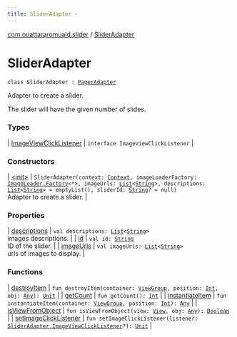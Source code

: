 ```yaml
---
title: SliderAdapter - 
---
```


[com.ouattararomuald.slider](../index.html) / [SliderAdapter](./index.html)

# SliderAdapter

`class SliderAdapter : `[`PagerAdapter`](https://developer.android.com/reference/androidx/androidx/viewpager/widget/PagerAdapter.html)

Adapter to create a slider.

The slider will have the given number of slides.

### Types

| [ImageViewClickListener](-image-view-click-listener/index.html) | `interface ImageViewClickListener` |

### Constructors

| [&lt;init&gt;](-init-.html) | `SliderAdapter(context: `[`Context`](https://developer.android.com/reference/android/content/Context.html)`, imageLoaderFactory: `[`ImageLoader.Factory`](../-image-loader/-factory/index.html)`<*>, imageUrls: `[`List`](https://kotlinlang.org/api/latest/jvm/stdlib/kotlin.collections/-list/index.html)`<`[`String`](https://kotlinlang.org/api/latest/jvm/stdlib/kotlin/-string/index.html)`>, descriptions: `[`List`](https://kotlinlang.org/api/latest/jvm/stdlib/kotlin.collections/-list/index.html)`<`[`String`](https://kotlinlang.org/api/latest/jvm/stdlib/kotlin/-string/index.html)`> = emptyList(), sliderId: `[`String`](https://kotlinlang.org/api/latest/jvm/stdlib/kotlin/-string/index.html)`? = null)`<br>Adapter to create a slider. |

### Properties

| [descriptions](descriptions.html) | `val descriptions: `[`List`](https://kotlinlang.org/api/latest/jvm/stdlib/kotlin.collections/-list/index.html)`<`[`String`](https://kotlinlang.org/api/latest/jvm/stdlib/kotlin/-string/index.html)`>`<br>images descriptions. |
| [id](id.html) | `val id: `[`String`](https://kotlinlang.org/api/latest/jvm/stdlib/kotlin/-string/index.html)<br>ID of the slider. |
| [imageUrls](image-urls.html) | `val imageUrls: `[`List`](https://kotlinlang.org/api/latest/jvm/stdlib/kotlin.collections/-list/index.html)`<`[`String`](https://kotlinlang.org/api/latest/jvm/stdlib/kotlin/-string/index.html)`>`<br>urls of images to display. |

### Functions

| [destroyItem](destroy-item.html) | `fun destroyItem(container: `[`ViewGroup`](https://developer.android.com/reference/android/view/ViewGroup.html)`, position: `[`Int`](https://kotlinlang.org/api/latest/jvm/stdlib/kotlin/-int/index.html)`, obj: `[`Any`](https://kotlinlang.org/api/latest/jvm/stdlib/kotlin/-any/index.html)`): `[`Unit`](https://kotlinlang.org/api/latest/jvm/stdlib/kotlin/-unit/index.html) |
| [getCount](get-count.html) | `fun getCount(): `[`Int`](https://kotlinlang.org/api/latest/jvm/stdlib/kotlin/-int/index.html) |
| [instantiateItem](instantiate-item.html) | `fun instantiateItem(container: `[`ViewGroup`](https://developer.android.com/reference/android/view/ViewGroup.html)`, position: `[`Int`](https://kotlinlang.org/api/latest/jvm/stdlib/kotlin/-int/index.html)`): `[`Any`](https://kotlinlang.org/api/latest/jvm/stdlib/kotlin/-any/index.html) |
| [isViewFromObject](is-view-from-object.html) | `fun isViewFromObject(view: `[`View`](https://developer.android.com/reference/android/view/View.html)`, obj: `[`Any`](https://kotlinlang.org/api/latest/jvm/stdlib/kotlin/-any/index.html)`): `[`Boolean`](https://kotlinlang.org/api/latest/jvm/stdlib/kotlin/-boolean/index.html) |
| [setImageClickListener](set-image-click-listener.html) | `fun setImageClickListener(listener: `[`SliderAdapter.ImageViewClickListener`](-image-view-click-listener/index.html)`?): `[`Unit`](https://kotlinlang.org/api/latest/jvm/stdlib/kotlin/-unit/index.html) |

